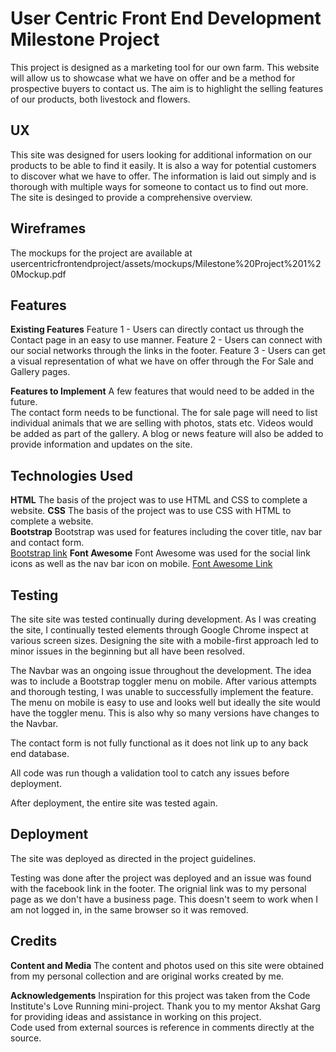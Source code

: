 # User Centric Front End Development Milestone Project #

This project is designed as a marketing tool for our own farm.  This website will allow us to showcase what we have on offer and be a 
method for prospective buyers to contact us.  The aim is to highlight the selling features of our products, both livestock and flowers.  

## UX ##
This site was designed for users looking for additional information on our products to be able to find it easily.  It is also a way for
potential customers to discover what we have to offer. The information is laid out simply and is thorough with multiple ways for someone
to contact us to find out more.  The site is desinged to provide a comprehensive overview.

## Wireframes ##
The mockups for the project are available at usercentricfrontendproject/assets/mockups/Milestone%20Project%201%20Mockup.pdf

## Features ##
**Existing Features**
        Feature 1 - Users can directly contact us through the Contact page in an easy to use manner.
        Feature 2 - Users can connect with our social networks through the links in the footer.
        Feature 3 - Users can get a visual representation of what we have on offer through the For Sale and Gallery pages.  

**Features to Implement**
    A few features that would need to be added in the future.  
        The contact form needs to be functional. 
        The for sale page will need to list individual animals that we are selling with photos, stats etc.
        Videos would be added as part of the gallery. 
        A blog or news feature will also be added to provide information and updates on the site. 

## Technologies Used ##
 **HTML**
    The basis of the project was to use HTML and CSS to complete a website.
 **CSS**
    The basis of the project was to use CSS with HTML to complete a website.  
**Bootstrap**
    Bootstrap was used for features including the cover title, nav bar and contact form.  
    [Bootstrap link](https://stackpath.bootstrapcdn.com/bootstrap/4.4.1/css/bootstrap.min.css)
 **Font Awesome**
    Font Awesome was used for the social link icons as well as the nav bar icon on mobile.
    [Font Awesome Link](https://stackpath.bootstrapcdn.com/font-awesome/4.7.0/css/font-awesome.min.css)


## Testing ##
The site site was tested continually during development.  As I was creating the site, I continually tested elements through Google Chrome inspect
at various screen sizes.  Designing the site with a mobile-first approach led to minor issues in the beginning but all have been resolved.

The Navbar was an ongoing issue throughout the development.  The idea was to include a Bootstrap toggler menu on mobile.  After various attempts and
thorough testing, I was unable to successfully implement the feature.  The menu on mobile is easy to use and looks well but ideally the site
would have the toggler menu.  This is also why so many versions have changes to the Navbar.

The contact form is not fully functional as it does not link up to any back end database.  

All code was run though a validation tool to catch any issues before deployment.  

After deployment, the entire site was tested again.  


## Deployment ##
The site was deployed as directed in the project guidelines.  

Testing was done after the project was deployed and an issue was found with the facebook link in the footer.  The orignial link was to my personal
page as we don't have a business page.  This doesn't seem to work when I am not logged in, in the same browser so it was removed. 

## Credits ###
**Content and Media**
 The content and photos used on this site were obtained from my personal collection and are original works created by me. 

**Acknowledgements**
    Inspiration for this project was taken from the Code Institute's Love Running mini-project. 
    Thank you to my mentor Akshat Garg for providing ideas and assistance in working on this project.  
    Code used from external sources is reference in comments directly at the source.   